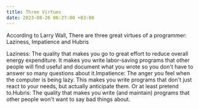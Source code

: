 ```yaml
---
title: Three Virtues
date: 2023-08-26 06:27:00 +03:00
---
```


 According to Larry Wall, There are three great virtues of a programmer: Laziness, Impatience and Hubris
 
  Laziness: The quality that makes you go to great effort to reduce overall energy expenditure. It makes you write labor-saving programs that other people will find useful and document what you wrote so you don't have to answer so many questions about it.Impatience: The anger you feel when the computer is being lazy. This makes you write programs that don't just react to your needs, but actually anticipate them. Or at least pretend to.Hubris: The quality that makes you write (and maintain) programs that other people won't want to say bad things about.